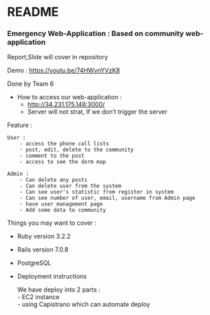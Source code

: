# README

### Emergency Web-Application : Based on community web-application

Report,Slide will cover in repository

Demo : https://youtu.be/74HWvnYVzK8

Done by Team 6

* How to access our web-application : 
    - http://34.231.175.148:3000/
    - Server will not strat, If we don’t trigger the server



Feature : 

    User :     
        - access the phone call lists 
        - post, edit, delete to the community
        - comment to the post
        - access to see the dorm map

    Admin :
        - Can delete any posts
        - Can delete user from the system
        - Can see user's statistic from register in system
        - Can see number of user, email, username from Admin page
        - have user management page
        - Add some data to community


Things you may want to cover :  

* Ruby version 3.2.2 

* Rails version 7.0.8

* PostgreSQL

* Deployment instructions
       
    We have deploy into 2 parts  :      
        - EC2 instance    
        - using Capistrano which can automate deploy    

